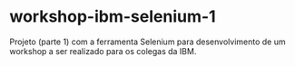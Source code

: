 # workshop-ibm-selenium-1
Projeto (parte 1) com a ferramenta Selenium para desenvolvimento de um workshop a ser realizado para os colegas da IBM.
